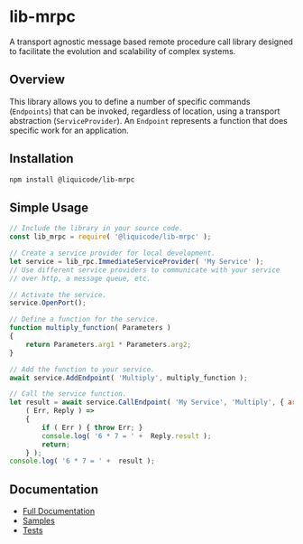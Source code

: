 
# lib-mrpc

A transport agnostic message based remote procedure call library designed to facilitate the
evolution and scalability of complex systems.

## Overview

This library allows you to define a number of specific commands (`Endpoints`) that can be
invoked, regardless of location, using a transport abstraction (`ServiceProvider`).
An `Endpoint` represents a function that does specific work for an application.


## Installation

```bash
npm install @liquicode/lib-mrpc
```

## Simple Usage

```javascript
// Include the library in your source code.
const lib_mrpc = require( '@liquicode/lib-mrpc' );

// Create a service provider for local development.
let service = lib_rpc.ImmediateServiceProvider( 'My Service' );
// Use different service providers to communicate with your service
// over http, a message queue, etc.

// Activate the service.
service.OpenPort();

// Define a function for the service.
function multiply_function( Parameters )
{
	return Parameters.arg1 * Parameters.arg2;
}

// Add the function to your service.
await service.AddEndpoint( 'Multiply', multiply_function );

// Call the service function.
let result = await service.CallEndpoint( 'My Service', 'Multiply', { arg1: 6, arg2: 7 },
	( Err, Reply ) =>
	{
		if ( Err ) { throw Err; }
		console.log( '6 * 7 = ' +  Reply.result );
		return;
	} );
console.log( '6 * 7 = ' +  result );
```

## Documentation

- [Full Documentation](http://lib-mrpc.liquicode.com)
- [Samples](https://github.com/liquicode/lib-mrpc/tree/master/samples)
- [Tests](https://github.com/liquicode/lib-mrpc/tree/master/tests)